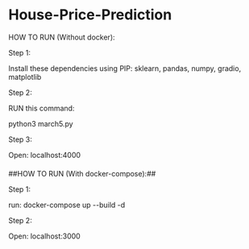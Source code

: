 # House-Price-Prediction


HOW TO RUN (Without docker):

Step 1:

 Install these dependencies using PIP: sklearn, pandas, numpy, gradio, matplotlib

Step 2:

RUN this command:

python3 march5.py

Step 3:

Open: localhost:4000


####
####
####
####
####
####
##HOW TO RUN (With docker-compose):##

Step 1:

run: docker-compose up --build -d

Step 2:

Open: localhost:3000
